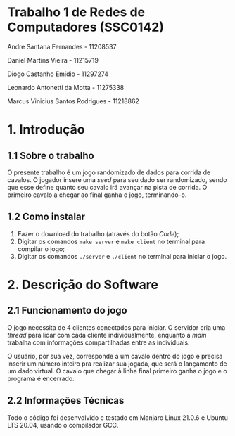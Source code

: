 # Trabalho 1 de Redes de Computadores (SSC0142)

Andre Santana Fernandes - 11208537

Daniel Martins Vieira - 11215719

Diogo Castanho Emídio - 11297274

Leonardo Antonetti da Motta - 11275338

Marcus Vinicius Santos Rodrigues - 11218862

# 1. Introdução

## 1.1 Sobre o trabalho

O presente trabalho é um jogo randomizado de dados para corrida de cavalos. O jogador insere uma *seed* para seu dado ser randomizado, sendo que esse define quanto seu cavalo irá avançar na pista de corrida. O primeiro cavalo a chegar ao final ganha o jogo, terminando-o.

## 1.2 Como instalar

1. Fazer o download do trabalho (através do botão _Code_);
2. Digitar os comandos `make server` e `make client` no terminal para compilar o jogo;
3. Digitar os comandos `./server` e `./client` no terminal para iniciar o jogo.

# 2. Descrição do Software

## 2.1 Funcionamento do jogo

O jogo necessita de 4 clientes conectados para iniciar. O servidor cria uma *thread* para lidar com cada cliente individualmente, enquanto a *main* trabalha com informações compartilhadas entre as individuais.

O usuário, por sua vez, corresponde a um cavalo dentro do jogo e precisa inserir um número inteiro pra realizar sua jogada, que será o lançamento de um dado virtual. O cavalo que chegar à linha final primeiro ganha o jogo e o programa é encerrado.

## 2.2 Informações Técnicas

Todo o código foi desenvolvido e testado em Manjaro Linux 21.0.6 e Ubuntu LTS 20.04, usando o compilador GCC.
